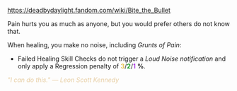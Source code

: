 https://deadbydaylight.fandom.com/wiki/Bite_the_Bullet

<p>Pain hurts you as much as anyone, but you would prefer others do not know that.
<p>When healing, you make no noise, including <i>Grunts of Pain</i>:
</p>
<ul><li>Failed Healing Skill Checks  do not trigger a <i>Loud Noise notification</i> and only apply a Regression penalty of <span class="clr" style="color: #e8c252;"><b>3</b></span>/<span class="clr" style="color: #199b1e;"><b>2</b></span>/<span class="clr" style="color: #ac3ee3;"><b>1</b></span> <b>%</b>.</li></ul>
<p><i><span class="clr clr9" style="color: #e7cda2 ;">"I can do this." — Leon Scott Kennedy</span></i>
</p>
</p>